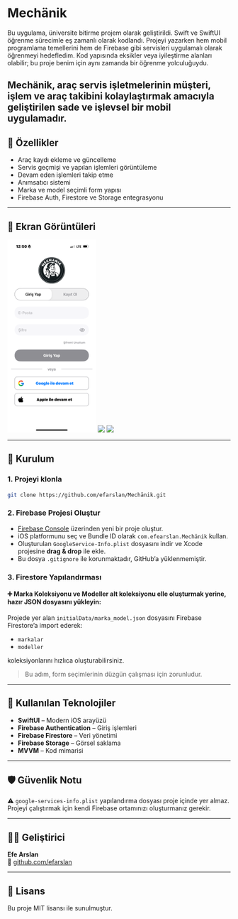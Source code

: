 # Mechänik

Bu uygulama, üniversite bitirme projem olarak geliştirildi. Swift ve SwiftUI öğrenme sürecimle eş zamanlı olarak kodlandı. Projeyi yazarken hem mobil programlama temellerini hem de Firebase gibi servisleri uygulamalı olarak öğrenmeyi hedefledim. Kod yapısında eksikler veya iyileştirme alanları olabilir; bu proje benim için aynı zamanda bir öğrenme yolculuğuydu.

Mechänik, araç servis işletmelerinin müşteri, işlem ve araç takibini kolaylaştırmak amacıyla geliştirilen sade ve işlevsel bir mobil uygulamadır.
---

## 🚀 Özellikler

- Araç kaydı ekleme ve güncelleme
- Servis geçmişi ve yapılan işlemleri görüntüleme
- Devam eden işlemleri takip etme
- Anımsatıcı sistemi
- Marka ve model seçimli form yapısı
- Firebase Auth, Firestore ve Storage entegrasyonu

---

## 📱 Ekran Görüntüleri

<!-- Buraya `/Screenshots` klasörüne koyacağın ekran görüntüleri eklenecek -->
<p float="left">
  <img src="Screenshots/login.png" width="200" />
  <img src="Screenshots/main.png" width="200" />
  <img src="Screenshots/details.png" width="200" />
</p>

---

## 🔧 Kurulum

### 1. Projeyi klonla

```bash
git clone https://github.com/efarslan/Mechänik.git
```
### 2. Firebase Projesi Oluştur

- [Firebase Console](https://console.firebase.google.com) üzerinden yeni bir proje oluştur.
- iOS platformunu seç ve Bundle ID olarak `com.efearslan.Mechänik` kullan.
- Oluşturulan `GoogleService-Info.plist` dosyasını indir ve Xcode projesine **drag & drop** ile ekle.
- Bu dosya `.gitignore` ile korunmaktadır, GitHub’a yüklenmemiştir.

### 3. Firestore Yapılandırması

#### ➕ Marka Koleksiyonu ve Modeller alt koleksiyonu elle oluşturmak yerine, hazır JSON dosyasını yükleyin:

Projede yer alan `initialData/marka_model.json` dosyasını Firebase Firestore’a import ederek:

- `markalar`
- `modeller`

koleksiyonlarını hızlıca oluşturabilirsiniz.

> Bu adım, form seçimlerinin düzgün çalışması için zorunludur.

---

## 🧠 Kullanılan Teknolojiler

- **SwiftUI** – Modern iOS arayüzü
- **Firebase Authentication** – Giriş işlemleri
- **Firebase Firestore** – Veri yönetimi
- **Firebase Storage** – Görsel saklama
- **MVVM** – Kod mimarisi

---

## 🛡️ Güvenlik Notu

⚠️ `google-services-info.plist` yapılandırma dosyası proje içinde yer almaz.  
Projeyi çalıştırmak için kendi Firebase ortamınızı oluşturmanız gerekir.

---

## 👨‍💻 Geliştirici

**Efe Arslan**  
🔗 [github.com/efarslan](https://github.com/efarslan)

---

## 📄 Lisans

Bu proje MIT lisansı ile sunulmuştur.
